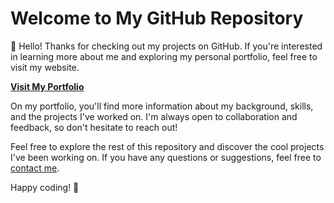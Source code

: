 # Welcome to My GitHub Repository

👋 Hello! Thanks for checking out my projects on GitHub. If you're interested in learning more about me and exploring my personal portfolio, feel free to visit my website.

[**Visit My Portfolio**](https://portfolio-react-app-lac.vercel.app)

On my portfolio, you'll find more information about my background, skills, and the projects I've worked on. I'm always open to collaboration and feedback, so don't hesitate to reach out!

Feel free to explore the rest of this repository and discover the cool projects I've been working on. If you have any questions or suggestions, feel free to [contact me](mailto:kingkaarish@gmail.com).

Happy coding! 🚀
